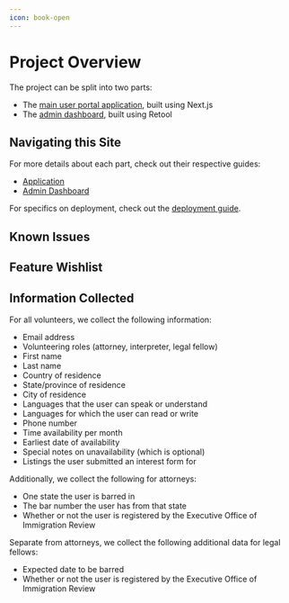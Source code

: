 ```yaml
---
icon: book-open
---
```


# Project Overview

The project can be split into two parts:

-   The [main user portal application](/dev/app/), built using Next.js
-   The [admin dashboard](/dev/retool), built using Retool

## Navigating this Site

For more details about each part, check out their respective guides:

-   [Application](/dev/app/)
-   [Admin Dashboard](/dev/retool)

For specifics on deployment, check out the [deployment guide](/dev/deployment).

## Known Issues

## Feature Wishlist

## Information Collected

For all volunteers, we collect the following information:

-   Email address
-   Volunteering roles (attorney, interpreter, legal fellow)
-   First name
-   Last name
-   Country of residence
-   State/province of residence
-   City of residence
-   Languages that the user can speak or understand
-   Languages for which the user can read or write
-   Phone number
-   Time availability per month
-   Earliest date of availability
-   Special notes on unavailability (which is optional)
-   Listings the user submitted an interest form for

Additionally, we collect the following for attorneys:

-   One state the user is barred in
-   The bar number the user has from that state
-   Whether or not the user is registered by the Executive Office of Immigration Review

Separate from attorneys, we collect the following additional data for legal fellows:

-   Expected date to be barred
-   Whether or not the user is registered by the Executive Office of Immigration Review
